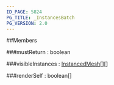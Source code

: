 ```yaml
---
ID_PAGE: 5824
PG_TITLE: _InstancesBatch
PG_VERSION: 2.0
---
```




##Members

###mustReturn : boolean




###visibleInstances : [InstancedMesh](page.php?p=5721)[][]




###renderSelf : boolean[]




